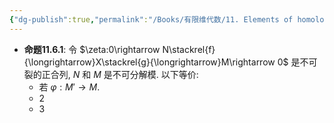 ```yaml
---
{"dg-publish":true,"permalink":"/Books/有限维代数/11. Elements of homological Algebra 同调代数基础/11.6 殆分裂序列/","dgPassFrontmatter":true,"created":"2024-08-08T08:17:14.074+08:00","updated":"2024-08-08T21:30:06.514+08:00"}
---
```


+ **命题11.6.1**: 令 $\zeta:0\rightarrow N\stackrel{f}{\longrightarrow}X\stackrel{g}{\longrightarrow}M\rightarrow 0$ 是不可裂的正合列, $N$ 和 $M$ 是不可分解模. 以下等价:
	+ 若 $\varphi:M'\rightarrow M$.
	+ 2
	+ 3